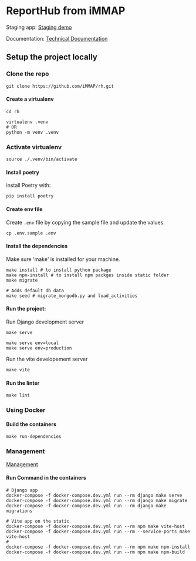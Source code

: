 # ReportHub from iMMAP

Staging app: [Staging demo](https://dev.reporthub.immap.org/)

Documentation: [Technical Documentation](https://immap.github.io/rh/)


## Setup the project locally
### Clone the repo
```shell
git clone https://github.com/iMMAP/rh.git
```

#### Create a virtualenv 
```shell
cd rh

virtualenv .venv
# OR
python -m venv .venv
```

### Activate virtualenv
```shell
source ./.venv/bin/activate
```

#### Install poetry
install Poetry with:
```shell
pip install poetry
```

#### Create env file 
Create `.env` file by copying the sample file and update the values.
```shell
cp .env.sample .env
```

#### Install the dependencies
Make sure 'make' is installed for your machine.

```shell
make install # to install python package
make npm-install # to install npm packges inside static folder
make migrate

# Adds default db data
make seed # migrate_mongodb.py and load_activities
```

#### Run the project:

Run Django development server
```shell
make serve

make serve env=local
make serve env=production
```
Run the vite developement server

```shell
make vite
```

#### Run the linter
```shell
make lint
```

### Using Docker
#### Build the containers
```shell
make run-dependencies
```

### Management
[Management](https://immap.github.io/rh/Models/management)

#### Run Command in the containers
```shell
# Django app
docker-compose -f docker-compose.dev.yml run --rm django make serve
docker-compose -f docker-compose.dev.yml run --rm django make migrate
docker-compose -f docker-compose.dev.yml run --rm django make migrations

# Vite app on the static
docker-compose -f docker-compose.dev.yml run --rm npm make vite-host
docker-compose -f docker-compose.dev.yml run --rm --service-ports make vite-host
#
docker-compose -f docker-compose.dev.yml run --rm npm make npm-install
docker-compose -f docker-compose.dev.yml run --rm npm make npm-build
```

